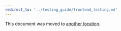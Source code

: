 ```yaml
---
redirect_to: '../testing_guide/frontend_testing.md'
---
```


This document was moved to [another location](../testing_guide/frontend_testing.md).

<!-- This redirect file can be deleted after February 1, 2021. -->
<!-- Before deletion, see: https://docs.gitlab.com/ee/development/documentation/#move-or-rename-a-page -->

